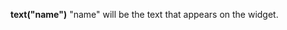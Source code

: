 <a name="text"></a> **text("name")** "name" will be the text that appears on the widget.

<!--UPDATE WIDGET_IN_CSOUND
    SIdent sprintf "text(\"TextOff %f\", \"TextOn %f\") ", rnd(100), rnd(100)
    SIdentifier strcat SIdentifier, SIdent
-->